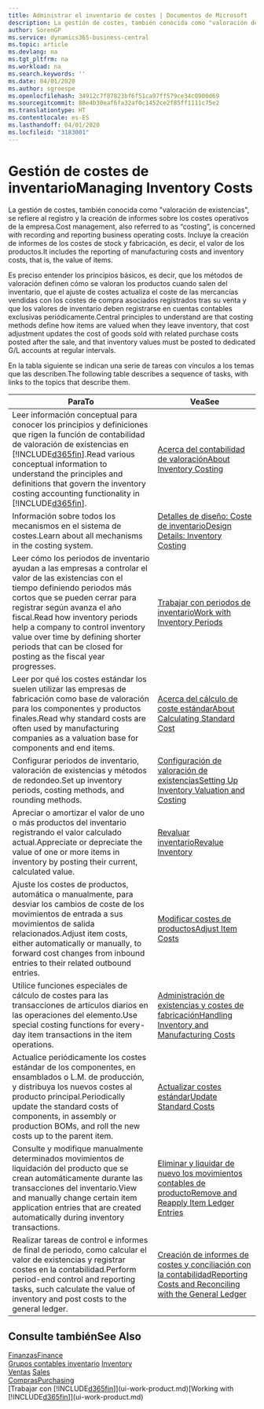 ```yaml
---
title: Administrar el inventario de costes | Documentos de Microsoft
description: La gestión de costes, también conocida como "valoración de existencias", se refiere al registro y la creación de informes sobre los costes operativos de la empresa. Incluye la creación de informes de los costes de stock y fabricación, es decir, el valor de los productos.
author: SorenGP
ms.service: dynamics365-business-central
ms.topic: article
ms.devlang: na
ms.tgt_pltfrm: na
ms.workload: na
ms.search.keywords: ''
ms.date: 04/01/2020
ms.author: sgroespe
ms.openlocfilehash: 34912c7f87823bf6f51ca97ff579ce34c0900d69
ms.sourcegitcommit: 88e4b30eaf6fa32af0c1452ce2f85ff1111c75e2
ms.translationtype: HT
ms.contentlocale: es-ES
ms.lasthandoff: 04/01/2020
ms.locfileid: "3183001"
---
```

# <a name="managing-inventory-costs"></a><span data-ttu-id="3f5f1-104">Gestión de costes de inventario</span><span class="sxs-lookup"><span data-stu-id="3f5f1-104">Managing Inventory Costs</span></span>
<span data-ttu-id="3f5f1-105">La gestión de costes, también conocida como "valoración de existencias", se refiere al registro y la creación de informes sobre los costes operativos de la empresa.</span><span class="sxs-lookup"><span data-stu-id="3f5f1-105">Cost management, also referred to as “costing”, is concerned with recording and reporting business operating costs.</span></span> <span data-ttu-id="3f5f1-106">Incluye la creación de informes de los costes de stock y fabricación, es decir, el valor de los productos.</span><span class="sxs-lookup"><span data-stu-id="3f5f1-106">It includes the reporting of manufacturing costs and inventory costs, that is, the value of items.</span></span>   

<span data-ttu-id="3f5f1-107">Es preciso entender los principios básicos, es decir, que los métodos de valoración definen cómo se valoran los productos cuando salen del inventario, que el ajuste de costes actualiza el coste de las mercancías vendidas con los costes de compra asociados registrados tras su venta y que los valores de inventario deben registrarse en cuentas contables exclusivas periódicamente.</span><span class="sxs-lookup"><span data-stu-id="3f5f1-107">Central principles to understand are that costing methods define how items are valued when they leave inventory, that cost adjustment updates the cost of goods sold with related purchase costs posted after the sale, and that inventory values must be posted to dedicated G/L accounts at regular intervals.</span></span>

<span data-ttu-id="3f5f1-108">En la tabla siguiente se indican una serie de tareas con vínculos a los temas que las describen.</span><span class="sxs-lookup"><span data-stu-id="3f5f1-108">The following table describes a sequence of tasks, with links to the topics that describe them.</span></span>

|<span data-ttu-id="3f5f1-109">**Para**</span><span class="sxs-lookup"><span data-stu-id="3f5f1-109">**To**</span></span>|<span data-ttu-id="3f5f1-110">**Vea**</span><span class="sxs-lookup"><span data-stu-id="3f5f1-110">**See**</span></span>|  
|------------|-------------|  
|<span data-ttu-id="3f5f1-111">Leer información conceptual para conocer los principios y definiciones que rigen la función de contabilidad de valoración de existencias en [!INCLUDE[d365fin](includes/d365fin_md.md)].</span><span class="sxs-lookup"><span data-stu-id="3f5f1-111">Read various conceptual information to understand the principles and definitions that govern the inventory costing accounting functionality in [!INCLUDE[d365fin](includes/d365fin_md.md)].</span></span>|[<span data-ttu-id="3f5f1-112">Acerca del contabilidad de valoración</span><span class="sxs-lookup"><span data-stu-id="3f5f1-112">About Inventory Costing</span></span>](finance-learn-about-costing.md)|  
|<span data-ttu-id="3f5f1-113">Información sobre todos los mecanismos en el sistema de costes.</span><span class="sxs-lookup"><span data-stu-id="3f5f1-113">Learn about all mechanisms in the costing system.</span></span>|[<span data-ttu-id="3f5f1-114">Detalles de diseño: Coste de inventario</span><span class="sxs-lookup"><span data-stu-id="3f5f1-114">Design Details: Inventory Costing</span></span>](design-details-inventory-costing.md)|
|<span data-ttu-id="3f5f1-115">Leer cómo los periodos de inventario ayudan a las empresas a controlar el valor de las existencias con el tiempo definiendo periodos más cortos que se pueden cerrar para registrar según avanza el año fiscal.</span><span class="sxs-lookup"><span data-stu-id="3f5f1-115">Read how inventory periods help a company to control inventory value over time by defining shorter periods that can be closed for posting as the fiscal year progresses.</span></span>|[<span data-ttu-id="3f5f1-116">Trabajar con periodos de inventario</span><span class="sxs-lookup"><span data-stu-id="3f5f1-116">Work with Inventory Periods</span></span>](finance-how-to-work-with-inventory-periods.md)|
|<span data-ttu-id="3f5f1-117">Leer por qué los costes estándar los suelen utilizar las empresas de fabricación como base de valoración para los componentes y productos finales.</span><span class="sxs-lookup"><span data-stu-id="3f5f1-117">Read why standard costs are often used by manufacturing companies as a valuation base for components and end items.</span></span>|[<span data-ttu-id="3f5f1-118">Acerca del cálculo de coste estándar</span><span class="sxs-lookup"><span data-stu-id="3f5f1-118">About Calculating Standard Cost</span></span>](finance-about-calculating-standard-cost.md)|
|<span data-ttu-id="3f5f1-119">Configurar periodos de inventario, valoración de existencias y métodos de redondeo.</span><span class="sxs-lookup"><span data-stu-id="3f5f1-119">Set up inventory periods, costing methods, and rounding methods.</span></span>|[<span data-ttu-id="3f5f1-120">Configuración de valoración de existencias</span><span class="sxs-lookup"><span data-stu-id="3f5f1-120">Setting Up Inventory Valuation and Costing</span></span>](finance-set-up-inventory-valuation-and-costing.md)|
|<span data-ttu-id="3f5f1-121">Apreciar o amortizar el valor de uno o más productos del inventario registrando el valor calculado actual.</span><span class="sxs-lookup"><span data-stu-id="3f5f1-121">Appreciate or depreciate the value of one or more items in inventory by posting their current, calculated value.</span></span>|[<span data-ttu-id="3f5f1-122">Revaluar inventario</span><span class="sxs-lookup"><span data-stu-id="3f5f1-122">Revalue Inventory</span></span>](inventory-how-revalue-inventory.md)|
|<span data-ttu-id="3f5f1-123">Ajuste los costes de productos, automática o manualmente, para desviar los cambios de coste de los movimientos de entrada a sus movimientos de salida relacionados.</span><span class="sxs-lookup"><span data-stu-id="3f5f1-123">Adjust item costs, either automatically or manually, to forward cost changes from inbound entries to their related outbound entries.</span></span>|[<span data-ttu-id="3f5f1-124">Modificar costes de productos</span><span class="sxs-lookup"><span data-stu-id="3f5f1-124">Adjust Item Costs</span></span>](inventory-how-adjust-item-costs.md)|
|<span data-ttu-id="3f5f1-125">Utilice funciones especiales de cálculo de costes para las transacciones de artículos diarios en las operaciones del elemento.</span><span class="sxs-lookup"><span data-stu-id="3f5f1-125">Use special costing functions for every-day item transactions in the item operations.</span></span>|[<span data-ttu-id="3f5f1-126">Administración de existencias y costes de fabricación</span><span class="sxs-lookup"><span data-stu-id="3f5f1-126">Handling Inventory and Manufacturing Costs</span></span>](finance-handle-inventory-and-manufacturing-costs.md)|  
|<span data-ttu-id="3f5f1-127">Actualice periódicamente los costes estándar de los componentes, en ensamblados o L.M. de producción, y distribuya los nuevos costes al producto principal.</span><span class="sxs-lookup"><span data-stu-id="3f5f1-127">Periodically update the standard costs of components, in assembly or production BOMs, and roll the new costs up to the parent item.</span></span>|[<span data-ttu-id="3f5f1-128">Actualizar costes estándar</span><span class="sxs-lookup"><span data-stu-id="3f5f1-128">Update Standard Costs</span></span>](finance-how-to-update-standard-costs.md)|
|<span data-ttu-id="3f5f1-129">Consulte y modifique manualmente determinados movimientos de liquidación del producto que se crean automáticamente durante las transacciones del inventario.</span><span class="sxs-lookup"><span data-stu-id="3f5f1-129">View and manually change certain item application entries that are created automatically during inventory transactions.</span></span>|[<span data-ttu-id="3f5f1-130">Eliminar y liquidar de nuevo los movimientos contables de producto</span><span class="sxs-lookup"><span data-stu-id="3f5f1-130">Remove and Reapply Item Ledger Entries</span></span>](finance-how-to-remove-and-reapply-item-entries.md)|
|<span data-ttu-id="3f5f1-131">Realizar tareas de control e informes de final de periodo, como calcular el valor de existencias y registrar costes en la contabilidad.</span><span class="sxs-lookup"><span data-stu-id="3f5f1-131">Perform period-end control and reporting tasks, such calculate the value of inventory and post costs to the general ledger.</span></span>|[<span data-ttu-id="3f5f1-132">Creación de informes de costes y conciliación con la contabilidad</span><span class="sxs-lookup"><span data-stu-id="3f5f1-132">Reporting Costs and Reconciling with the General Ledger</span></span>](finance-report-costs-and-reconcile-with-the-general-ledger.md)|

## <a name="see-also"></a><span data-ttu-id="3f5f1-133">Consulte también</span><span class="sxs-lookup"><span data-stu-id="3f5f1-133">See Also</span></span>  
 [<span data-ttu-id="3f5f1-134">Finanzas</span><span class="sxs-lookup"><span data-stu-id="3f5f1-134">Finance</span></span>](finance.md)  
 <span data-ttu-id="3f5f1-135">[Grupos contables inventario](inventory-manage-inventory.md) </span><span class="sxs-lookup"><span data-stu-id="3f5f1-135">[Inventory](inventory-manage-inventory.md) </span></span>  
 <span data-ttu-id="3f5f1-136">[Ventas](sales-manage-sales.md) </span><span class="sxs-lookup"><span data-stu-id="3f5f1-136">[Sales](sales-manage-sales.md) </span></span>  
 [<span data-ttu-id="3f5f1-137">Compras</span><span class="sxs-lookup"><span data-stu-id="3f5f1-137">Purchasing</span></span>](purchasing-manage-purchasing.md)  
 <span data-ttu-id="3f5f1-138">[Trabajar con [!INCLUDE[d365fin](includes/d365fin_md.md)]](ui-work-product.md)</span><span class="sxs-lookup"><span data-stu-id="3f5f1-138">[Working with [!INCLUDE[d365fin](includes/d365fin_md.md)]](ui-work-product.md)</span></span>
